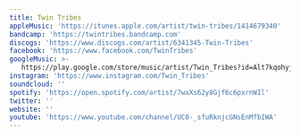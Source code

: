 ```yaml
---
title: Twin Tribes
appleMusic: 'https://itunes.apple.com/artist/twin-tribes/1414679340'
bandcamp: 'https://twintribes.bandcamp.com'
discogs: 'https://www.discogs.com/artist/6341345-Twin-Tribes'
facebook: 'https://www.facebook.com/TwinTribes'
googleMusic: >-
   https://play.google.com/store/music/artist/Twin_Tribes?id=Alt7kqohyjtms2phhaxs2bjrjmi
instagram: 'https://www.instagram.com/Twin_Tribes'
soundcloud: ''
spotify: 'https://open.spotify.com/artist/7wxXs62y8Gjf6c6pxrnWIl'
twitter: ''
website: ''
youtube: 'https://www.youtube.com/channel/UC0-_sfuRknjcGNsEnMfbIWA'
---
```

